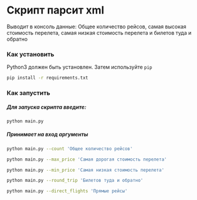 # Скрипт парсит xml

Выводит в консоль данные: Общее количество рейсов, самая высокая стоимость перелета, самая низкая стоимость перелета и билетов туда и обратно


### Как установить
Python3 должен быть установлен. Затем используйте `pip`

```bash
pip install -r requirements.txt
```

### Как запустить

##### Для запуска скрипта введите:

```bash
python main.py
```

##### Принимает на вход аргументы

```bash
python main.py --count 'Общее количество рейсов'
```

```bash
python main.py --max_price 'Самая дорогая стоимость перелета'
```

```bash
python main.py --min_price 'Самая низкая стоимость перелета'
```

```bash
python main.py --round_trip 'Билетов туда и обратно'
```

```bash
python main.py --direct_flights 'Прямые рейсы'
```